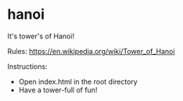 # hanoi

It's tower's of Hanoi!

Rules:
https://en.wikipedia.org/wiki/Tower_of_Hanoi

Instructions:
 - Open index.html in the root directory
 - Have a tower-full of fun!

